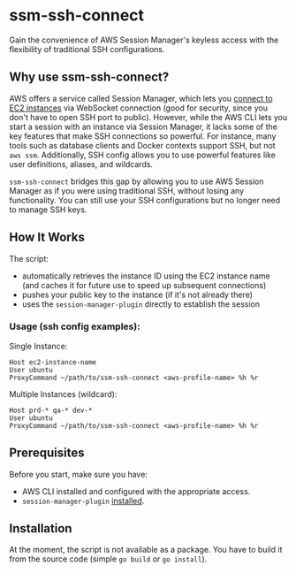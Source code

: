 # ssm-ssh-connect

Gain the convenience of AWS Session Manager's keyless access with the flexibility of traditional SSH configurations.

## Why use ssm-ssh-connect?

AWS offers a service called Session Manager, which lets you [connect to EC2 instances](https://docs.aws.amazon.com/cli/latest/reference/ssm/start-session.html) via WebSocket connection (good for security, since you don't have to open SSH port to public).
However, while the AWS CLI lets you start a session with an instance via Session Manager, it lacks some of the key features that make SSH connections so powerful.
For instance, many tools such as database clients and Docker contexts support SSH, but not `aws ssm`. Additionally, SSH config allows you to use powerful features like user definitions, aliases, and wildcards.

`ssm-ssh-connect` bridges this gap by allowing you to use AWS Session Manager as if you were using traditional SSH, without losing any functionality. You can still use your SSH configurations but no longer need to manage SSH keys.

## How It Works

The script:
- automatically retrieves the instance ID using the EC2 instance name (and caches it for future use to speed up subsequent connections)
- pushes your public key to the instance (if it's not already there)
- uses the `session-manager-plugin` directly to establish the session

### Usage (ssh config examples):

Single Instance:

```
Host ec2-instance-name
User ubuntu
ProxyCommand ~/path/to/ssm-ssh-connect <aws-profile-name> %h %r
```

Multiple Instances (wildcard):

```
Host prd-* qa-* dev-*
User ubuntu
ProxyCommand ~/path/to/ssm-ssh-connect <aws-profile-name> %h %r
```

## Prerequisites

Before you start, make sure you have:
- AWS CLI installed and configured with the appropriate access.
- `session-manager-plugin` [installed](https://docs.aws.amazon.com/systems-manager/latest/userguide/session-manager-working-with-install-plugin.html).

## Installation

At the moment, the script is not available as a package. You have to build it from the source code (simple `go build` or `go install`).

